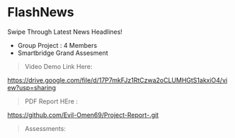 # FlashNews
Swipe Through Latest News Headlines!
- Group Project : 4 Members
- Smartbridge Grand Assesment



> Video Demo Link  Here:   

https://drive.google.com/file/d/17P7mkFJz1RtCzwa2oCLUMHGtS1akxiO4/view?usp=sharing


> PDF Report HEre : 

https://github.com/Evil-Omen69/Project-Report-.git


> Assessments:



